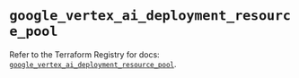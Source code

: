 # `google_vertex_ai_deployment_resource_pool`

Refer to the Terraform Registry for docs: [`google_vertex_ai_deployment_resource_pool`](https://registry.terraform.io/providers/hashicorp/google-beta/5.42.0/docs/resources/google_vertex_ai_deployment_resource_pool).
